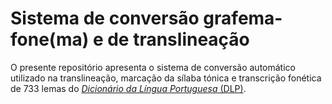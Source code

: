 # Sistema de conversão grafema-fone(ma) e de translineação
O presente repositório apresenta o sistema de conversão automático utilizado na translineação, marcação da sílaba tónica e transcrição fonética de 733 lemas do [_Dicionário da Língua Portuguesa_ (DLP)](https://dicionario.acad-ciencias.pt/).

